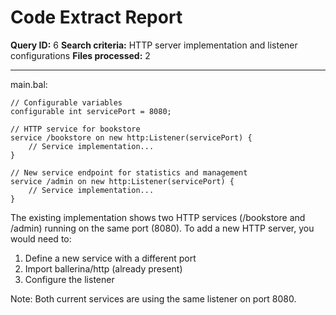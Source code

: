 # Code Extract Report

**Query ID:** 6
**Search criteria:** HTTP server implementation and listener configurations
**Files processed:** 2

---

main.bal:
```ballerina
// Configurable variables
configurable int servicePort = 8080;

// HTTP service for bookstore
service /bookstore on new http:Listener(servicePort) {
    // Service implementation...
}

// New service endpoint for statistics and management
service /admin on new http:Listener(servicePort) {
    // Service implementation...
}
```

The existing implementation shows two HTTP services (/bookstore and /admin) running on the same port (8080). To add a new HTTP server, you would need to:
1. Define a new service with a different port
2. Import ballerina/http (already present)
3. Configure the listener

Note: Both current services are using the same listener on port 8080.